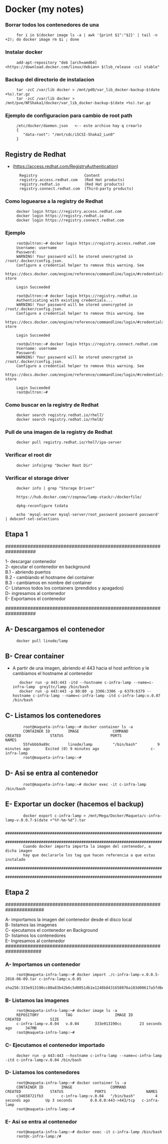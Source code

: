 # Docker (my notes)

### Borrar todos los contenedores de una

         for i in $(docker image ls -a | awk '{print $1":"$2}' | tail -n +2); do docker image rm $i ; done
### Instalar docker

         add-apt-repository "deb [arch=amd64] <https://download.docker.com/linux/debian>​ $(lsb_release -cs) stable"

### Backup del directorio de instalacion

         tar -zcC /var/lib docker > /mnt/pd0/var_lib_docker-backup-$(date +%s).tar.gz
         tar -zcC /var/lib docker > /mnt/pve/NFShaka1/docker/var_lib_docker-backup-$(date +%s).tar.gz

### Ejemplo de configuracion para cambio de root path

         /etc/docker/daemon.json   <-- este archivo hay q crearlo
         {
            "data-root": "/mnt/sdc/iSCSI-Shaka2_Lun0"
         }

## Registry de Redhat

- (<https://access.redhat.com/RegistryAuthentication>)

         Registry                     Content
         registry.access.redhat.com   (Red Hat products)
         registry.redhat.io           (Red Hat products)
         registry.connect.redhat.com  (Third-party products)

### Como loguearse a la registry de Redhat

         docker login https://registry.access.redhat.com
         docker login https://registry.redhat.io
         docker login https://registry.connect.redhat.com

### Ejemplo

         root@ultron:~# docker login https://registry.access.redhat.com
         Username: username
         Password:
         WARNING! Your password will be stored unencrypted in /root/.docker/config.json.
         Configure a credential helper to remove this warning. See
         https://docs.docker.com/engine/reference/commandline/login/#credentials-store

         Login Succeeded

         root@ultron:~# docker login https://registry.redhat.io
         Authenticating with existing credentials...
         WARNING! Your password will be stored unencrypted in /root/.docker/config.json.
         Configure a credential helper to remove this warning. See
         https://docs.docker.com/engine/reference/commandline/login/#credentials-store

         Login Succeeded

         root@ultron:~# docker login https://registry.connect.redhat.com
         Username: username
         Password:
         WARNING! Your password will be stored unencrypted in /root/.docker/config.json.
         Configure a credential helper to remove this warning. See
         https://docs.docker.com/engine/reference/commandline/login/#credentials-store

         Login Succeeded
         root@ultron:~#

### Como buscar en la registry de Redhat

         docker search registry.redhat.io/rhel7/
         docker search registry.redhat.io/rhel8/

### Pull de una imagen de la registry de Redhat

         docker pull registry.redhat.io/rhel7/ipa-server

### Verificar el root dir

         docker info|grep "Docker Root Dir"

### Verificar el storage driver

         docker info | grep "Storage Driver"

         https://hub.docker.com/r/zopnow/lamp-stack/~/dockerfile/

         dpkg-reconfigure tzdata

         echo 'mysql-server mysql-server/root_password password password' | debconf-set-selections

## Etapa 1

################################################################### <br />

1- descargar contenedor <br />
2- ejecutar el contenedor en background <br />
 B.1 - abriendo puertos <br />
 B.2 - cambiando el hostname del container <br />
 B.3 - cambiamos en nombre del container <br />
C- Listamos todos los containers (prendidos y apagados) <br />
D- ingresamos al contenedor <br />
E- Exportamos el contenedor <br />

###################################################################

## A- Descargamos el contenedor

         docker pull linode/lamp
## B- Crear container 

- A partir de una imagen, abriendo el 443 hacia el host anfitrion y le cambiamos el hostname al contenedor

         docker run -p 443:443 -itd --hostname c-infra-lamp --name=c-infra-lamp  greyltc/lamp /bin/bash
         docker run -p 443:443 -p 80:80 -p 3306:3306 -p 6379:6379 --hostname c-infra-lamp --name=c-infra-lamp -itd c-infra-lamp:v.0.07 /bin/bash

## C- Listamos los contenedores 

            root@maqueta-infra-lamp:~# docker container ls -a
            CONTAINER ID        IMAGE               COMMAND             CREATED             STATUS                     PORTS               NAMES
            55febbb9a89c        linode/lamp         "/bin/bash"         9 minutes ago       Exited (0) 9 minutes ago                       c-infra-lamp
            root@maqueta-infra-lamp:~#

## D- Asi se entra al contenedor

            root@maqueta-infra-lamp:~# docker exec -it c-infra-lamp /bin/bash

## E- Exportar un docker (hacemos el backup)

            docker export c-infra-lamp > /mnt/Mega/Docker/Maqueta/c-infra-lamp-v.0.0.7-$(date +"%Y-%m-%d").tar

            ######################################################################
            ######################################################################
            Cuando docker importa importa la imagen del contenedor, a dicha imagen
            hay que declararle los tag que hacen referencia a que estas instalado
            ######################################################################
            ######################################################################

## Etapa 2

###################################################################### <br />

A- importamos la imagen del contenedor desde el disco local <br />
B- listamos las imagenes <br />
C- ejecutamos el contenedor en Background <br />
D- listamos los contenedores <br />
E- Ingresamos al contenedor <br />
#####################################################################

### A- Importamos un contenedor

         root@maqueta-infra-lamp:~# docker import ./c-infra-lamp-v.0.0.5-2018-06-09.tar c-infra-lamp:v.0.05
         sha256:333e913190cc80a83b42b6c5d0051db1e1248b8431658076a103d00617a5fd6e

### B- Listamos las imagenes

         root@maqueta-infra-lamp:~# docker image ls -a
         REPOSITORY            TAG                   IMAGE ID            CREATED             SIZE
         c-infra-lamp-v.0.04   v.0.04       333e913190cc        23 seconds ago      347MB
         root@maqueta-infra-lamp:~#
### C- Ejecutamos el contenedor importado

         docker run -p 443:443 --hostname c-infra-lamp --name=c-infra-lamp -itd c-infra-lamp:v.0.04 /bin/bash

### D- Listamos los contenedores

         root@maqueta-infra-lamp:~# docker container ls -a
         CONTAINER ID        IMAGE                 COMMAND             CREATED             STATUS              PORTS                  NAMES
         c34658721fb3        c-infra-lamp:v.0.04   "/bin/bash"         4 seconds ago       Up 3 seconds        0.0.0.0:443->443/tcp   c-infra-lamp
         root@maqueta-infra-lamp:~#

### E- Asi se entra al contenedor

         root@maqueta-infra-lamp:~# docker exec -it c-infra-lamp /bin/bash
         root@c-infra-lamp:/#

